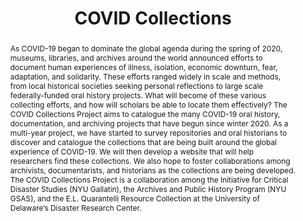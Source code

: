 ---
pid: covid-collections
done: true
title: COVID Collections
category: DH Seed Grant Recipient
tags:
- medical-humanities
- public-humanities
cohort_year: '2021'
abstract: 'As COVID-19 began to dominate the global agenda during the spring of 2020,
  museums, libraries, and archives around the world announced efforts to document
  human experiences of illness, isolation, economic downturn, fear, adaptation, and
  solidarity. These efforts ranged widely in scale and methods, from local historical
  societies seeking personal reflections to large scale federally-funded oral history
  projects. What will become of these various collecting efforts, and how will scholars
  be able to locate them effectively? The COVID Collections Project aims to catalogue
  the many COVID-19 oral history, documentation, and archiving projects that have
  begun since winter 2020. As a multi-year project, we have started to survey repositories
  and oral historians to discover and catalogue the collections that are being built
  around the global experience of COVID-19. We will then develop a website that will
  help researchers find these collections. We also hope to foster collaborations among
  archivists, documentarists, and historians as the collections are being developed.
  The COVID Collections Project is a collaboration among the Initiative for Critical
  Disaster Studies (NYU Gallatin), the Archives and Public History Program (NYU GSAS),
  and the E.L. Quarantelli Resource Collection at the University of Delaware’s Disaster
  Research Center. '
limerick: |-
  Last year too many groups started selection
  of COVID stuff, sans introspection
  Since their sustainability's porous,
  That leaves an opening for us
  to make a covid collection, collection.
pis:
- noonan
- remes
link: https://wp.nyu.edu/disasters/covid-collections-project/
image: covid-collections.png
image_alt: illustration by Jo Suk
hero_image: "/media/projects/covid-collections.png"
order: '015'
layout: project
---